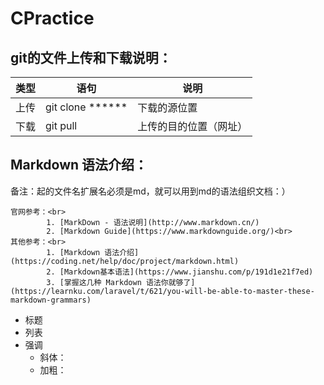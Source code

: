 # CPractice
## git的文件上传和下载说明：
| 类型 | 语句 | 说明 |
| ------ | ------ | ------ |
| 上传 | git clone ****** | 下载的源位置 |
| 下载 | git pull | 上传的目的位置（网址） |

## Markdown 语法介绍：
备注：起的文件名扩展名必须是md，就可以用到md的语法组织文档：） <br>  

    官网参考：<br>
            1. [MarkDown - 语法说明](http://www.markdown.cn/)
            2. [Markdown Guide](https://www.markdownguide.org/)<br>
    其他参考：<br>
            1. [Markdown 语法介绍](https://coding.net/help/doc/project/markdown.html)
            2. [Markdown基本语法](https://www.jianshu.com/p/191d1e21f7ed)
            3. [掌握这几种 Markdown 语法你就够了](https://learnku.com/laravel/t/621/you-will-be-able-to-master-these-markdown-grammars)
    
- 标题
- 列表
- 强调
    - 斜体：
    - 加粗：
